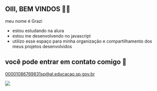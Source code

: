 ## OIII, BEM VINDOS 👯✨

meu nome é Grazi

- estou estudando na alura
- estou me desenvolvendo no javascript
- utilizo esse espaço para minha organização e compartilhamento dos meus projetos desenvolvidos

## você pode entrar em contato comigo 👼

00001086769831sp@al.educacao.sp.gov.br

![](https://media.tenor.com/WuG5qhJkNU8AAAAi/dancing-letter-letter-g.gif)
